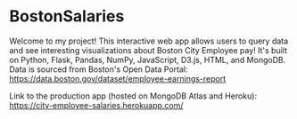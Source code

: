 # BostonSalaries 
Welcome to my project! This interactive web app allows users to query data and see interesting visualizations about Boston City Employee pay!
It's built on Python, Flask, Pandas, NumPy, JavaScript, D3.js, HTML, and MongoDB.
Data is sourced from Boston's Open Data Portal: https://data.boston.gov/dataset/employee-earnings-report

Link to the production app (hosted on MongoDB Atlas and Heroku): https://city-employee-salaries.herokuapp.com/
